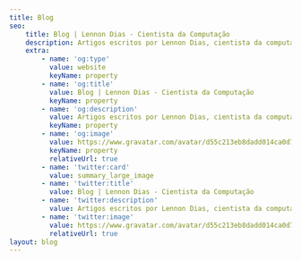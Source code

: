 ```yaml
---
title: Blog
seo:
    title: Blog | Lennon Dias - Cientista da Computação
    description: Artigos escritos por Lennon Dias, cientista da computação e desenvolvedor de sistemas.
    extra:
        - name: 'og:type'
          value: website
          keyName: property
        - name: 'og:title'
          value: Blog | Lennon Dias - Cientista da Computação
          keyName: property
        - name: 'og:description'
          value: Artigos escritos por Lennon Dias, cientista da computação e desenvolvedor de sistemas.
          keyName: property
        - name: 'og:image'
          value: https://www.gravatar.com/avatar/d55c213eb8dadd014ca0d7085f0d7b4a?s=250&d=404
          keyName: property
          relativeUrl: true
        - name: 'twitter:card'
          value: summary_large_image
        - name: 'twitter:title'
          value: Blog | Lennon Dias - Cientista da Computação
        - name: 'twitter:description'
          value: Artigos escritos por Lennon Dias, cientista da computação e desenvolvedor de sistemas.
        - name: 'twitter:image'
          value: https://www.gravatar.com/avatar/d55c213eb8dadd014ca0d7085f0d7b4a?s=250&d=404
          relativeUrl: true
layout: blog
---
```

